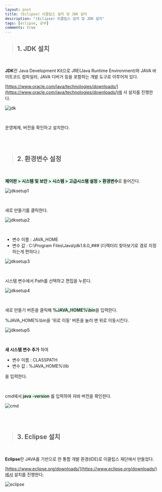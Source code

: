 ```yaml
---
layout: post
title: (Eclipse) 이클립스 설치 및 JDK 설치
description: "(Eclipse) 이클립스 설치 및 JDK 설치"
tags: [eclipse, 공부]
comments: true
---
```


<style>
    span.code{
        background-color : #dcffe4;
        font-weight : 600;
    }
</style>

> ## **1. JDK 설치**

<br>

**JDK**란 Java Development Kit으로 JRE(Java Runtime Environment)와 JAVA 바이트코드 컴파일러, JAVA 디버거 등을 포함하는 개발 도구로 이루어져 있다.  

[https://www.oracle.com/java/technologies/downloads/](https://www.oracle.com/java/technologies/downloads/)에 서 설치를 진행한다.  

![jdk](/images/eclipseSetup/jdk.png)  

<br>

운영체제, 버전을 확인하고 설치한다.  

<br>
<br>

> ## **2. 환경변수 설정**

<br>

<span class="code">제어판 > 시스템 및 보안 > 시스템 > 고급시스템 설정 > 환경변수</span>로 들어간다.

![jdksetup1](/images/eclipseSetup/jdksetup1.png)  

<br>

새로 만들기를 클릭한다.

![jdksetup2](/images/eclipseSetup/jdksetup2.png)  

<br>

* 변수 이름 : JAVA_HOME
* 변수 값 : C:\Program Files\Java\jdk1.8.0_### (디렉터리 찾아보기로 경로 지정하는게 편하다.)

![jdksetup3](/images/eclipseSetup/jdksetup3.png)  

<br>

시스템 변수에서 Path를 선택하고 편집을 누른다.

![jdksetup4](/images/eclipseSetup/jdksetup4.png)  

<br>

새로 만들기 버튼을 클릭해 <span class="code">%JAVA_HOME%\bin</span>을 입력한다.  

%JAVA_HOME%\bin을 '위로 이동' 버튼을 눌러 맨 위로 이동시킨다.

![jdksetup5](/iamges/eclipseSetup/jdksetup5.png)  

<br>

**새 시스템 변수 추가** 하여
 * 변수 이름 : CLASSPATH 
 * 변수 값 : %JAVA_HOME%\lib

을 입력한다.

<br>


cmd에서 <span class="code">java -version</span> 를 입력하여 자바 버전을 확인한다.  

![cmd](/images/eclipseSetup/cmd.png)  

<br>
<br>

> ## **3. Eclipse 설치**

<br>

**Eclipse**란 JAVA를 기반으로 한 통합 개발 환경(IDE)로 이클립스 재단에서 만들었다.

[https://www.eclipse.org/downloads/](https://www.eclipse.org/downloads/)에서 설치를 진행한다.  

![eclipse](/images/eclipseSetup/eclipse.png)  

<br>